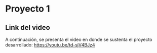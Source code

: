 
# Proyecto 1

## Link del video
A continuación, se presenta el video en donde se sustenta el proyecto desarrollado:
https://youtu.be/td-sjV4BJz4

